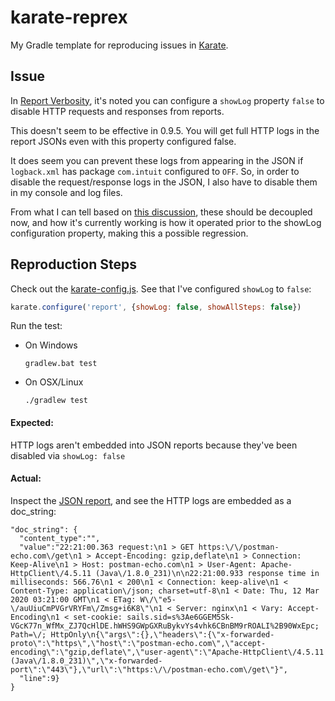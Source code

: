 # karate-reprex

My Gradle template for reproducing issues in [Karate](https://github.com/intuit/karate).


## Issue

In [Report Verbosity](https://github.com/intuit/karate#report-verbosity), it's noted you can configure a `showLog` property `false` to disable HTTP requests and responses from reports.

This doesn't seem to be effective in 0.9.5. You will get full HTTP logs in the report JSONs even with this property configured false.

It does seem you can prevent these logs from appearing in the JSON if `logback.xml` has package `com.intuit` configured to `OFF`. So, in order to disable the request/response logs in the JSON, I also have to disable them in my console and log files.

From what I can tell based on [this discussion](https://github.com/intuit/karate/issues/397), these should be decoupled now, and how it's currently working is how it operated prior to the showLog configuration property, making this a possible regression.


## Reproduction Steps

Check out the [karate-config.js](src/test/resources/karate-config.js). See that I've configured `showLog` to `false`:

```js
karate.configure('report', {showLog: false, showAllSteps: false})
```

Run the test:

- On Windows
  ```
  gradlew.bat test
  ```
- On OSX/Linux
  ```
  ./gradlew test
  ```
  
  
#### Expected:

HTTP logs aren't embedded into JSON reports because they've been disabled via `showLog: false`


#### Actual:

Inspect the [JSON report](target/surefire-reports/src.test.java.info.treyturner.karate.reprex.PostmanEcho.json), and see the HTTP logs are embedded as a doc_string:
```
"doc_string": {
  "content_type":"",
  "value":"22:21:00.363 request:\n1 > GET https:\/\/postman-echo.com\/get\n1 > Accept-Encoding: gzip,deflate\n1 > Connection: Keep-Alive\n1 > Host: postman-echo.com\n1 > User-Agent: Apache-HttpClient\/4.5.11 (Java\/1.8.0_231)\n\n22:21:00.933 response time in milliseconds: 566.76\n1 < 200\n1 < Connection: keep-alive\n1 < Content-Type: application\/json; charset=utf-8\n1 < Date: Thu, 12 Mar 2020 03:21:00 GMT\n1 < ETag: W\/\"e5-\/auUiuCmPVGrVRYFm\/Zmsg+i6K8\"\n1 < Server: nginx\n1 < Vary: Accept-Encoding\n1 < set-cookie: sails.sid=s%3Ae6GGEM5Sk-VGcK77n_WfMx_ZJ7QcHlDE.hWHS9GWpGXRuBykvYs4vhk6CBnBM9rROALI%2B90WxEpc; Path=\/; HttpOnly\n{\"args\":{},\"headers\":{\"x-forwarded-proto\":\"https\",\"host\":\"postman-echo.com\",\"accept-encoding\":\"gzip,deflate\",\"user-agent\":\"Apache-HttpClient\/4.5.11 (Java\/1.8.0_231)\",\"x-forwarded-port\":\"443\"},\"url\":\"https:\/\/postman-echo.com\/get\"}",
  "line":9}
}
```
